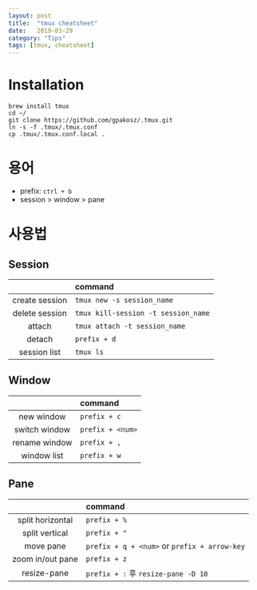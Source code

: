 ```yaml
---
layout: post
title:  "tmux cheatsheet"
date:   2019-03-29
category: "Tips"
tags: [tmux, cheatsheet]
---
```


# Installation
```
brew install tmux
cd ~/
git clone https://github.com/gpakosz/.tmux.git
ln -s -f .tmux/.tmux.conf
cp .tmux/.tmux.conf.local .
```

# 용어
* prefix: `ctrl + b`
* session > window > pane

# 사용법

## Session

||command|
|:-:|:-|
|create session|`tmux new -s session_name`|
|delete session|`tmux kill-session -t session_name`|
|attach|`tmux attach -t session_name`|
|detach|`prefix + d`|
|session list|`tmux ls`|

## Window

||command|
|:-:|:-|
|new window|`prefix + c`|
|switch window|`prefix + <num>`|
|rename window|`prefix + ,`|
|window list|`prefix + w`|

## Pane

||command|
|:-:|:-|
|split horizontal|`prefix + %`|
|split vertical|`prefix + "`|
|move pane| `prefix + q + <num>` or `prefix + arrow-key`|
|zoom in/out pane| `prefix + z`|
|resize-pane|`prefix + :` 후 `resize-pane -D 10` |
